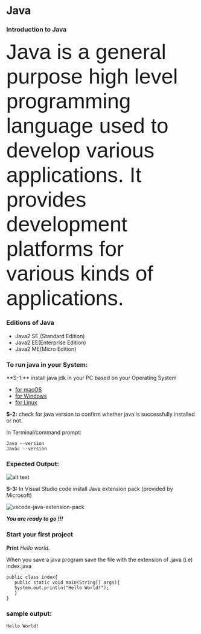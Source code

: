 <h1>Java</h1>
<h3>Introduction to Java</h3>
<span style="font-family:sans-serif; font-size:4em;">  Java is a general purpose high level programming language used to develop various applications. It provides development platforms for various kinds of applications. </span> 
   

<h3>Editions of Java</h3>

* Java2 SE (Standard Edition)
* Java2 EE(Enterprise Edition)
* Java2 ME(Micro Edition)
<h3>To run java in your System:</h3>
**S-1:** install java jdk in your PC based on your Operating System

* [for macOS](https://www.oracle.com/java/technologies/downloads/#jdk18-mac/)
* [for Windows](https://www.oracle.com/java/technologies/downloads/#jdk18-windows)
* [for Linux](https://www.oracle.com/java/technologies/downloads/#jdk18-linux)

**S-2:** check for java version to confirm whether java is successfully installed or not.

In Terminal/command prompt:
``` 
Java –-version   
Javac --version
```
<h3>Expected Output:</h3>

![alt text](https://user-images.githubusercontent.com/100840426/173226680-5f7c0640-a843-4faf-aae0-775268efc46c.png "Title") 


**S-3:** In Visual Studio code install Java extension pack 
(provided by Microsoft)      

![vscode-java-extension-pack](https://user-images.githubusercontent.com/100840426/173226857-8d374ae9-73b8-4cb7-9c03-f518cfb2220f.jpeg)    

***_You are ready to go !!!_***

### Start your first project

**Print** _Hello world_.    


When you save a java program save the file with the extension of .java (i.e) index.java

```
public class index{
   public static void main(String[] args){
   System.out.println("Hello World!");
   }
}
```
### sample output:
```
Hello World!
```
